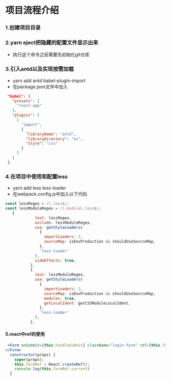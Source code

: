# 项目流程介绍
### 1.创建项目目录
### 2.yarn eject把隐藏的配置文件显示出来
 - 执行这个命令之前需要先初始化git仓库
### 3.引入antd以及实现按需加载
 - yarn add antd babel-plugin-import
 - 在package.json文件中加入
 ```json
  "babel": {
    "presets": [
      "react-app"
    ],
    "plugins": [
      [
        "import",
        {
          "libraryName": "antd",
          "libraryDirectory": "es",
          "style": "css"
        }
      ]
    ]
  }
```
### 4.在项目中使用和配置less
 - yarn add less less-loader
 - 在webpack.config.js中加入以下代码
 ```js
const lessRegex = /\.less$/;
const lessModuleRegex = /\.module\.less$/;
    {
              test: lessRegex,
              exclude: lessModuleRegex,
              use: getStyleLoaders(
                {
                  importLoaders: 2,
                  sourceMap: isEnvProduction && shouldUseSourceMap,
                },
                'less-loader'
              ),
              sideEffects: true,
            },
            {
              test: lessModuleRegex,
              use: getStyleLoaders(
                {
                  importLoaders: 2,
                  sourceMap: isEnvProduction && shouldUseSourceMap,
                  modules: true,
                  getLocalIdent: getCSSModuleLocalIdent,
                },
                'less-loader'
              ),
            },
```
#### 5.react中ref的使用
```jsx harmony
 <Form onSubmit={this.handleSubmit} className="login-form" ref={this.formRef}>
</Form>
  constructor(props) {
    super(props);
    this.formRef = React.createRef();
    console.log(this.formRef.current)
  } 
```
